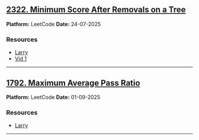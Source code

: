## [2322. Minimum Score After Removals on a Tree](https://leetcode.com/problems/minimum-score-after-removals-on-a-tree/)

**Platform:** LeetCode
**Date:** 24-07-2025

### Resources

- [Larry](https://youtu.be/S370Vx9YPjg?si=KrW3wCqZclF2tgyE)
- [Vid 1 ](https://youtu.be/blKFzGYejF0?si=SfEZuoIQKk6jXqqi)

---

## [1792. Maximum Average Pass Ratio](https://leetcode.com/problems/maximum-average-pass-ratio/description/)

**Platform:** LeetCode
**Date:** 01-09-2025

### Resources

- [Larry](https://youtu.be/RaUlmTLLQzQ?si=1cmP9ZvAXjZZQtFv)

---
